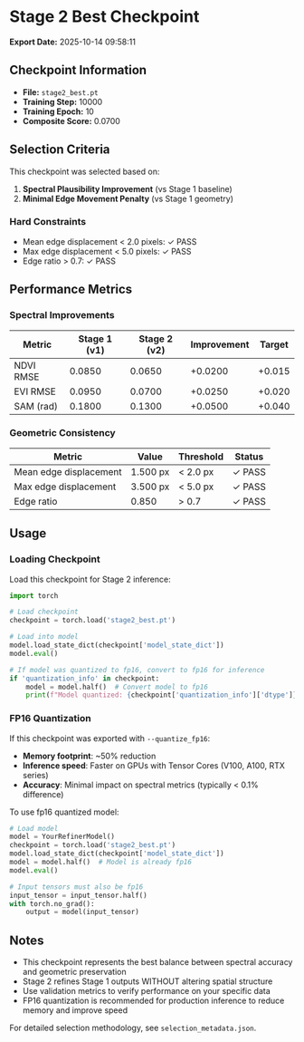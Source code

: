 # Stage 2 Best Checkpoint

**Export Date:** 2025-10-14 09:58:11

## Checkpoint Information

- **File:** `stage2_best.pt`
- **Training Step:** 10000
- **Training Epoch:** 10
- **Composite Score:** 0.0700

## Selection Criteria

This checkpoint was selected based on:
1. **Spectral Plausibility Improvement** (vs Stage 1 baseline)
2. **Minimal Edge Movement Penalty** (vs Stage 1 geometry)

### Hard Constraints
- Mean edge displacement < 2.0 pixels: ✓ PASS
- Max edge displacement < 5.0 pixels: ✓ PASS
- Edge ratio > 0.7: ✓ PASS

## Performance Metrics

### Spectral Improvements

| Metric | Stage 1 (v1) | Stage 2 (v2) | Improvement | Target |
|--------|--------------|--------------|-------------|--------|
| NDVI RMSE | 0.0850 | 0.0650 | +0.0200 | +0.015 |
| EVI RMSE | 0.0950 | 0.0700 | +0.0250 | +0.020 |
| SAM (rad) | 0.1800 | 0.1300 | +0.0500 | +0.040 |

### Geometric Consistency

| Metric | Value | Threshold | Status |
|--------|-------|-----------|--------|
| Mean edge displacement | 1.500 px | < 2.0 px | ✓ PASS |
| Max edge displacement | 3.500 px | < 5.0 px | ✓ PASS |
| Edge ratio | 0.850 | > 0.7 | ✓ PASS |

## Usage

### Loading Checkpoint

Load this checkpoint for Stage 2 inference:

```python
import torch

# Load checkpoint
checkpoint = torch.load('stage2_best.pt')

# Load into model
model.load_state_dict(checkpoint['model_state_dict'])
model.eval()

# If model was quantized to fp16, convert to fp16 for inference
if 'quantization_info' in checkpoint:
    model = model.half()  # Convert model to fp16
    print(f"Model quantized: {checkpoint['quantization_info']['dtype']}")
```

### FP16 Quantization

If this checkpoint was exported with `--quantize_fp16`:
- **Memory footprint**: ~50% reduction
- **Inference speed**: Faster on GPUs with Tensor Cores (V100, A100, RTX series)
- **Accuracy**: Minimal impact on spectral metrics (typically < 0.1% difference)

To use fp16 quantized model:
```python
# Load model
model = YourRefinerModel()
checkpoint = torch.load('stage2_best.pt')
model.load_state_dict(checkpoint['model_state_dict'])
model = model.half()  # Model is already fp16
model.eval()

# Input tensors must also be fp16
input_tensor = input_tensor.half()
with torch.no_grad():
    output = model(input_tensor)
```

## Notes

- This checkpoint represents the best balance between spectral accuracy and geometric preservation
- Stage 2 refines Stage 1 outputs WITHOUT altering spatial structure
- Use validation metrics to verify performance on your specific data
- FP16 quantization is recommended for production inference to reduce memory and improve speed

For detailed selection methodology, see `selection_metadata.json`.
